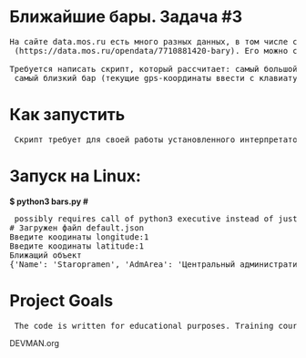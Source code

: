 <h1>Ближайшие бары. Задача #3 </h1>

<pre>На сайте data.mos.ru есть много разных данных, в том числе список московских баров
 (https://data.mos.ru/opendata/7710881420-bary). Его можно скачать в формате json.

Требуется написать скрипт, который рассчитает: самый большой бар; самый маленький бар;
 самый близкий бар (текущие gps-координаты ввести с клавиатуры).</pre>

 <h1> Как запустить </h1>
 <pre> Скрипт требует для своей работы установленного интерпретатора Python версии 3.5, default.json, который можно скачать с https://data.mos.ru/opendata/7710881420-bary. Можно указать другое имя файла, указав его при запуске.</pre>

<h1>Запуск на Linux:</h1>

<strong> $ python3 bars.py # </strong>
<pre> possibly requires call of python3 executive instead of just python
# Загружен файл default.json
Введите коодинаты longitude:1
Введите коодинаты latitude:1
Ближащий объект
{'Name': 'Staropramen', 'AdmArea': 'Центральный административный округ', 'IsNetObject': 'нет', 'Address': 'Садовая-Спасская улица, дом 19, корпус 1', 'ID': '00146638', 'Latitude_WGS84': '55.3033000000000000', 'global_id': 281494712, 'PublicPhone': [{'global_id': 34992.0, 'global_object_id': 281494712.0, 'system_object_id': '00146638 _1', 'PublicPhone': '(985) 069-34-47'}], 'SeatsCount': 50, 'TypeObject': 'бар', 'geoData': {'type': 'Point', 'coordinates': [36.900000000253, 55.303299999814]}, 'system_object_id': '00146638', 'Longitude_WGS84': '36.9000000000000000', 'District': 'Красносельский район', 'SocialPrivileges': 'нет'} </pre>

<h1> Project Goals</h1>
<pre> The code is written for educational purposes. Training course for web-developers
</pre -<li>DEVMAN.org </li>